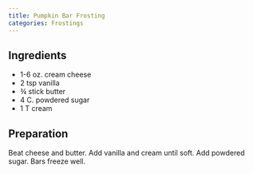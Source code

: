 ```yaml
---
title: Pumpkin Bar Frosting
categories: Frostings
---
```


## Ingredients

- 1-6 oz. cream cheese
- 2 tsp vanilla
- ¾ stick butter
- 4 C. powdered sugar
- 1 T cream

## Preparation

Beat cheese and butter.  Add vanilla and cream until soft.  Add powdered sugar.  Bars freeze well.

